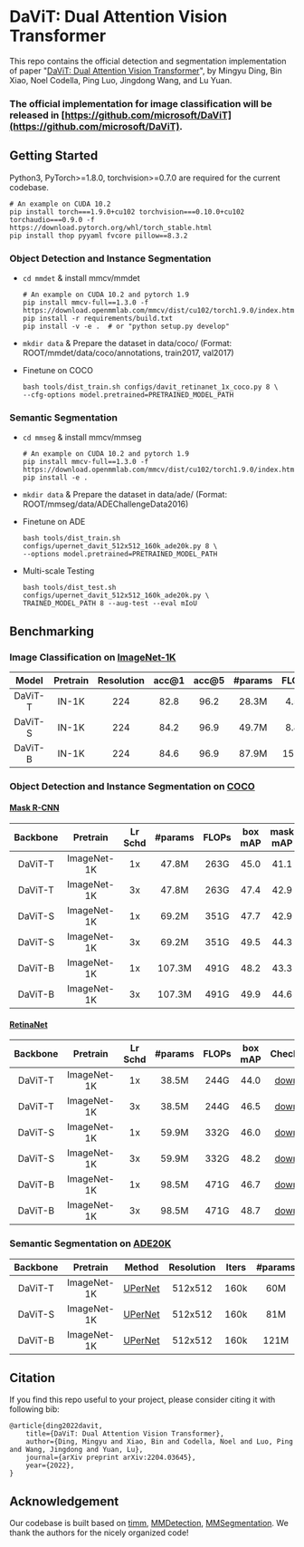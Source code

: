 # DaViT: Dual Attention Vision Transformer

This repo contains the official detection and segmentation implementation of paper "[DaViT: Dual Attention Vision Transformer](https://arxiv.org/pdf/2204.03645.pdf)", by Mingyu Ding, Bin Xiao, Noel Codella, Ping Luo, Jingdong Wang, and Lu Yuan.

### The official implementation for image classification will be released in [https://github.com/microsoft/DaViT](https://github.com/microsoft/DaViT).


## Getting Started
Python3, PyTorch>=1.8.0, torchvision>=0.7.0 are required for the current codebase.

```shell
# An example on CUDA 10.2
pip install torch===1.9.0+cu102 torchvision===0.10.0+cu102 torchaudio===0.9.0 -f https://download.pytorch.org/whl/torch_stable.html
pip install thop pyyaml fvcore pillow==8.3.2
```

### Object Detection and Instance Segmentation
- `cd mmdet` & install mmcv/mmdet
  ```shell
  # An example on CUDA 10.2 and pytorch 1.9
  pip install mmcv-full==1.3.0 -f https://download.openmmlab.com/mmcv/dist/cu102/torch1.9.0/index.html
  pip install -r requirements/build.txt
  pip install -v -e .  # or "python setup.py develop"
  ```

- `mkdir data` & Prepare the dataset in data/coco/ (Format: ROOT/mmdet/data/coco/annotations, train2017, val2017)
  
- Finetune on COCO
  ```shell
  bash tools/dist_train.sh configs/davit_retinanet_1x_coco.py 8 \
  --cfg-options model.pretrained=PRETRAINED_MODEL_PATH
  ```

### Semantic Segmentation
- `cd mmseg` & install mmcv/mmseg
  ```shell
  # An example on CUDA 10.2 and pytorch 1.9
  pip install mmcv-full==1.3.0 -f https://download.openmmlab.com/mmcv/dist/cu102/torch1.9.0/index.html
  pip install -e .
  ```
  
- `mkdir data` & Prepare the dataset in data/ade/ (Format: ROOT/mmseg/data/ADEChallengeData2016)
  
- Finetune on ADE 
  ```shell
  bash tools/dist_train.sh configs/upernet_davit_512x512_160k_ade20k.py 8 \
  --options model.pretrained=PRETRAINED_MODEL_PATH
  ```

- Multi-scale Testing
  ```shell
  bash tools/dist_test.sh configs/upernet_davit_512x512_160k_ade20k.py \ 
  TRAINED_MODEL_PATH 8 --aug-test --eval mIoU
  ```

## Benchmarking

### Image Classification on [ImageNet-1K](https://www.image-net.org/)

| Model | Pretrain | Resolution | acc@1 | acc@5 | #params | FLOPs | Checkpoint | Log |
| :---: | :---: | :---: | :---: | :---: | :---: | :---: | :---: |:---: |
| DaViT-T | IN-1K | 224 | 82.8 | 96.2 | 28.3M   | 4.5G   | [download](https://drive.google.com/file/d/1RSpi3lxKaloOL5-or20HuG975tbPwxRZ/view?usp=sharing) | [log](https://drive.google.com/file/d/1JL0IoSYdcCG6lGnMAlWxJmiu1mY4c99k/view?usp=sharing) |
| DaViT-S | IN-1K | 224 | 84.2 | 96.9 | 49.7M   | 8.8G   | [download](https://drive.google.com/file/d/1q976ruj45mt0RhO9oxhOo6EP_cmj4ahQ/view?usp=sharing) | [log](https://drive.google.com/file/d/1u8gCY8wvrz1wlYLUhpg0YN6KSFk2UYob/view?usp=sharing) |
| DaViT-B | IN-1K | 224 | 84.6 | 96.9 | 87.9M   | 15.5G  | [download](https://drive.google.com/file/d/1u9sDBEueB-YFuLigvcwf4b2YyA4MIVsZ/view?usp=sharing) | [log](https://drive.google.com/file/d/1gEWbT5uj8dHY0CAoTFueXIt0M9F0OHZ8/view?usp=sharing) |

### Object Detection and Instance Segmentation on [COCO](https://cocodataset.org/#home)

#### [Mask R-CNN](https://openaccess.thecvf.com/content_ICCV_2017/papers/He_Mask_R-CNN_ICCV_2017_paper.pdf)

| Backbone | Pretrain | Lr Schd | #params | FLOPs | box mAP | mask mAP | Checkpoint | Log |
| :---: | :---: | :---: | :---: | :---: | :---: | :---: | :---: | :---: |
| DaViT-T | ImageNet-1K | 1x | 47.8M | 263G | 45.0 | 41.1 | [download](https://drive.google.com/file/d/1kXVQdXmcBN6FNfgL3BO5APNRGHQFZwzB/view?usp=sharing) | [log](https://drive.google.com/file/d/1d6nAd6YBPrDK2eg1-Or7XkUHUJgpkDcG/view?usp=sharing) |
| DaViT-T | ImageNet-1K | 3x | 47.8M | 263G | 47.4 | 42.9 | [download](https://drive.google.com/file/d/1CfqaZ5xzVuK3EFeslwI_RS4sIY6sh6aK/view?usp=sharing) | [log](https://drive.google.com/file/d/1utz3aHVZ7gnnSh3fytAGc8Q195xN2PAw/view?usp=sharing) |
| DaViT-S | ImageNet-1K | 1x | 69.2M | 351G | 47.7 | 42.9 | [download](https://drive.google.com/file/d/1psE7P775kmniHCKFU83gHfpU9skwQ2Jo/view?usp=sharing) | [log](https://drive.google.com/file/d/1MXd6U3UIdcmToNplIK78umnGMLhsVW7I/view?usp=sharing) |
| DaViT-S | ImageNet-1K | 3x | 69.2M | 351G | 49.5 | 44.3 | [download](https://drive.google.com/file/d/1INHzXjLynO5eelmg8f_bgzwylVZUbpI5/view?usp=sharing) | [log](https://drive.google.com/file/d/1tcSwY4ie2nY0VxfGpDT7AHJaG6eX7qR6/view?usp=sharing) |
| DaViT-B | ImageNet-1K | 1x | 107.3M | 491G | 48.2 | 43.3 | [download](https://drive.google.com/file/d/1HyBF8WapjOI78_2U45iOsdJ8zI41sBL4/view?usp=sharing) | [log](https://drive.google.com/file/d/1FfDzOKaZGagH-u7NHy8i2ObOc7xYllcp/view?usp=sharing) |
| DaViT-B | ImageNet-1K | 3x | 107.3M | 491G | 49.9 | 44.6 | [download](https://drive.google.com/file/d/16HTUwAxm3uKXhxzRJADYODDCz-Co_zvM/view?usp=sharing) | [log](https://drive.google.com/file/d/1_dsx83yxGLWFOLhpp9KFU8rJPUUaKjMj/view?usp=sharing) |

#### [RetinaNet](https://openaccess.thecvf.com/content_ICCV_2017/papers/Lin_Focal_Loss_for_ICCV_2017_paper.pdf)

| Backbone | Pretrain | Lr Schd | #params | FLOPs | box mAP | Checkpoint | Log |
| :---: | :---: | :---: | :---: | :---: | :---: | :---: | :---: |
| DaViT-T | ImageNet-1K | 1x | 38.5M | 244G | 44.0 | [download](https://drive.google.com/file/d/1pmmCgek4opgLu4Q3D3rBilgVaCDYGTmi/view?usp=sharing) | [log](https://drive.google.com/file/d/1zcjyfKZPLxl3ADacH5RjXOYGCRF-JVaf/view?usp=sharing) |
| DaViT-T | ImageNet-1K | 3x | 38.5M | 244G | 46.5 | [download](https://drive.google.com/file/d/10reUbHDePMFeQODvAHn856Jjd1eXQgHC/view?usp=sharing) | [log](https://drive.google.com/file/d/1CvLhFqgEHrz_nlplHdUy_4wngtuPuLr8/view?usp=sharing) |
| DaViT-S | ImageNet-1K | 1x | 59.9M | 332G | 46.0 | [download](https://drive.google.com/file/d/1weqNFG5BIJjSPXqEDiGIOzcdxZYGwjcg/view?usp=sharing) | [log](https://drive.google.com/file/d/1n05r49Ggx99MwlcACywGtzAN1bIMotZ9/view?usp=sharing) |
| DaViT-S | ImageNet-1K | 3x | 59.9M | 332G | 48.2 | [download](https://drive.google.com/file/d/1olT5sSTm9cdsHPILtxCJNW_68iVUcU85/view?usp=sharing) | [log](https://drive.google.com/file/d/1nDHNW0uNfDwJGniyxBAf0XuiEQKsx1yr/view?usp=sharing) |
| DaViT-B | ImageNet-1K | 1x | 98.5M | 471G | 46.7 | [download](https://drive.google.com/file/d/14KNYGr_z5c1ZgJXOV_yVu96Uo8Iu7OjR/view?usp=sharing) | [log](https://drive.google.com/file/d/1PoGwMYsj3poEhLMaiIE2B2Vhh8XQULBc/view?usp=sharing) |
| DaViT-B | ImageNet-1K | 3x | 98.5M | 471G | 48.7 | [download](https://drive.google.com/file/d/12dURuwqMMtU_A8SGS47M1Q4QsjN8L1uk/view?usp=sharing) | [log](https://drive.google.com/file/d/1d6nAd6YBPrDK2eg1-Or7XkUHUJgpkDcG/view?usp=sharing) |

### Semantic Segmentation on [ADE20K](https://groups.csail.mit.edu/vision/datasets/ADE20K/)

| Backbone | Pretrain  | Method | Resolution | Iters | #params | FLOPs | mIoU | Checkpoint | Log |
| :---: | :---: | :---: | :---: | :---: | :---: | :---: | :---: | :---: | :---: |
| DaViT-T | ImageNet-1K  | [UPerNet](https://arxiv.org/pdf/1807.10221.pdf) | 512x512 | 160k | 60M  | 940G | 46.3 | [download](https://drive.google.com/file/d/1UHrdthX3N30YkQZz7eBq0gO2uLCYP3r_/view?usp=sharing) | [log](https://drive.google.com/file/d/1VNs7CrKghhl7c-DRx-l8tkTAdVCzABF-/view?usp=sharing) |
| DaViT-S | ImageNet-1K  | [UPerNet](https://arxiv.org/pdf/1807.10221.pdf) | 512x512 | 160k | 81M | 1030G | 48.8 | [download](https://drive.google.com/file/d/1NYR9axwsXR-GccpLWzrGSRv-L3TzDy99/view?usp=sharing) | [log](https://drive.google.com/file/d/1iF36MqZvayBL41tJIo_2A35OCP9uXlhs/view?usp=sharing) |
| DaViT-B | ImageNet-1K  | [UPerNet](https://arxiv.org/pdf/1807.10221.pdf) | 512x512 | 160k | 121M | 1175G | 49.4 | [download](https://drive.google.com/file/d/1-3berKLlmg01IVYUr-3gtcfQ5yZLiO7_/view?usp=sharing) | [log](https://drive.google.com/file/d/1MSMLYbmX2bN9NlNXJmMku0dKVnwKzJPY/view?usp=sharing) |


## Citation

If you find this repo useful to your project, please consider citing it with following bib:

    @article{ding2022davit,
        title={DaViT: Dual Attention Vision Transformer}, 
        author={Ding, Mingyu and Xiao, Bin and Codella, Noel and Luo, Ping and Wang, Jingdong and Yuan, Lu},
        journal={arXiv preprint arXiv:2204.03645},
        year={2022},
    }

## Acknowledgement

Our codebase is built based on [timm](https://github.com/rwightman/pytorch-image-models), [MMDetection](https://github.com/open-mmlab/mmdetection), [MMSegmentation](https://github.com/open-mmlab/mmsegmentation). We thank the authors for the nicely organized code!
